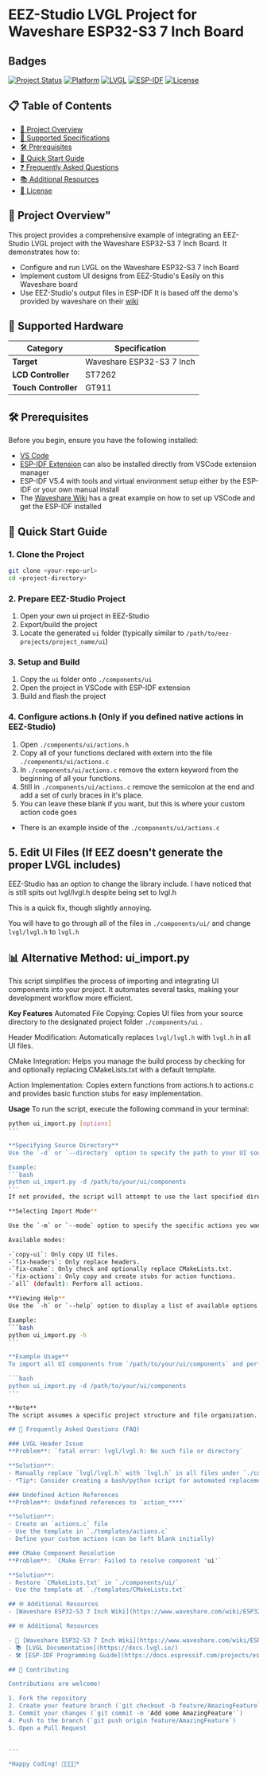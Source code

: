 # EEZ-Studio LVGL Project for Waveshare ESP32-S3      7 Inch Board

## Badges

[![Project Status](https://img.shields.io/badge/status-development-yellow)](https://github.com/yourusername/yourproject)
[![Platform](https://img.shields.io/badge/platform-ESP32--S3-blue)](https://www.espressif.com/en/products/socs/esp32-s3)
[![LVGL](https://img.shields.io/badge/LVGL-v8.3-orange)](https://lvgl.io/)
[![ESP-IDF](https://img.shields.io/badge/ESP--IDF-v5.4-green)](https://docs.espressif.com/projects/esp-idf/en/latest/esp32/)
[![License](https://img.shields.io/badge/license-MIT-brightgreen)](LICENSE)

## 📋 Table of Contents

- [📝 Project Overview](#-project-overview)
- [🎯 Supported Specifications](#-supported-specifications)
- [🛠 Prerequisites](#-prerequisites)
- [🚀 Quick Start Guide](#-quick-start-guide)
- [❓ Frequently Asked Questions](#-frequently-asked-questions)
- [📚 Additional Resources](#-additional-resources)
- [📄 License](#-license)

## 📝 Project Overview"

This project provides a comprehensive example of integrating an EEZ-Studio LVGL project with the Waveshare ESP32-S3 7 Inch Board. It demonstrates how to:
- Configure and run LVGL on the Waveshare ESP32-S3 7 Inch Board
- Implement custom UI designs from EEZ-Studio's Easily on this Waveshare board
- Use EEZ-Studio's output files in ESP-IDF
It is based off the demo's provided by waveshare on their [wiki](https://www.waveshare.com/wiki/ESP32-S3-Touch-LCD-7)

## 🎯 Supported Hardware

| Category | Specification |
|---------|---------------|
| **Target** | Waveshare ESP32-S3 7 Inch |
| **LCD Controller** | ST7262 |
| **Touch Controller** | GT911 |

## 🛠 Prerequisites

Before you begin, ensure you have the following installed:
- [VS Code](https://code.visualstudio.com/)
- [ESP-IDF Extension](https://github.com/espressif/vscode-esp-idf-extension) can also be installed directly from VSCode extension manager
- ESP-IDF V5.4 with tools and virtual environment setup either by the ESP-IDF or your own manual install
- The [Waveshare Wiki](https://www.waveshare.com/wiki/ESP32-S3-Touch-LCD-7) has a great example on how to set up VSCode and get the ESP-IDF installed

## 🚀 Quick Start Guide

### 1. Clone the Project
```bash
git clone <your-repo-url>
cd <project-directory>
```

### 2. Prepare EEZ-Studio Project
1. Open your own ui project in EEZ-Studio
2. Export/build the project
3. Locate the generated `ui` folder (typically similar to `/path/to/eez-projects/project_name/ui`)

### 3. Setup and Build
1. Copy the `ui` folder onto `./components/ui`
2. Open the project in VSCode with ESP-IDF extension
3. Build and flash the project


### 4. Configure actions.h (Only if you defined native actions in EEZ-Studio)
1. Open `./components/ui/actions.h`
2. Copy all of your functions declared with extern into the file `./components/ui/actions.c`
3. In `./components/ui/actions.c` remove the extern keyword from the beginning of all your functions.
4. Still in `./components/ui/actions.c` remove the semicolon at the end and add a set of curly braces in it's place.
5. You can leave these blank if you want, but this is where your custom action code goes
* There is an example inside of the `./components/ui/actions.c`

## 5. Edit UI Files (If EEZ doesn't generate the proper LVGL includes)
EEZ-Studio has an option to change the library include. I have noticed that is still spits out lvgl/lvgl.h despite being set to lvgl.h

This is a quick fix, though slightly annoying.

You will have to go through all of the files in `./components/ui/` and change `lvgl/lvgl.h` to `lvgl.h`

## 📊 Alternative Method: ui_import.py
This script simplifies the process of importing and integrating UI components into your project. It automates several tasks, making your development workflow more efficient.

**Key Features**
Automated File Copying: Copies UI files from your source directory to the designated project folder `./components/ui` .

Header Modification: Automatically replaces `lvgl/lvgl.h` with `lvgl.h` in all UI files.

CMake Integration: Helps you manage the build process by checking for and optionally replacing CMakeLists.txt with a default template.

Action Implementation: Copies extern functions from actions.h to actions.c and provides basic function stubs for easy implementation.

**Usage**
To run the script, execute the following command in your terminal:

```bash
python ui_import.py [options]
'''

**Specifying Source Directory**
Use the `-d` or `--directory` option to specify the path to your UI source directory.

Example:
```bash
python ui_import.py -d /path/to/your/ui/components
'''
If not provided, the script will attempt to use the last specified directory from a configuration file.

**Selecting Import Mode**

Use the `-m` or `--mode` option to specify the specific actions you want to perform.

Available modes:

-`copy-ui`: Only copy UI files.
-`fix-headers`: Only replace headers.
-`fix-cmake`: Only check and optionally replace CMakeLists.txt.
-`fix-actions`: Only copy and create stubs for action functions.
-`all` (default): Perform all actions.

**Viewing Help**
Use the `-h` or `--help` option to display a list of available options and their descriptions.

Example:
```bash
python ui_import.py -h
'''

**Example Usage**
To import all UI components from `/path/to/your/ui/components` and perform all actions:

```bash
python ui_import.py -d /path/to/your/ui/components
'''

**Note**
The script assumes a specific project structure and file organization. You may need to adapt the script for projects with different structures. This documentation provides a concise overview of the ui_import.py script. For detailed information and troubleshooting, refer to the script's source code.

## 🤔 Frequently Asked Questions (FAQ)

### LVGL Header Issue
**Problem**: `fatal error: lvgl/lvgl.h: No such file or directory`

**Solution**: 
- Manually replace `lvgl/lvgl.h` with `lvgl.h` in all files under `./components/ui/`
- *Tip*: Consider creating a bash/python script for automated replacement

### Undefined Action References
**Problem**: Undefined references to `action_****`

**Solution**:
- Create an `actions.c` file
- Use the template in `./templates/actions.c`
- Define your custom actions (can be left blank initially)

### CMake Component Resolution
**Problem**: `CMake Error: Failed to resolve component 'ui'`

**Solution**:
- Restore `CMakeLists.txt` in `./components/ui/`
- Use the template at `./templates/CMakeLists.txt`

## 🌐 Additional Resources
- [Waveshare ESP32-S3 7 Inch Wiki](https://www.waveshare.com/wiki/ESP32-S3-Touch-LCD-7)

## 🌐 Additional Resources

- 📖 [Waveshare ESP32-S3 7 Inch Wiki](https://www.waveshare.com/wiki/ESP32-S3-Touch-LCD-7)
- 📚 [LVGL Documentation](https://docs.lvgl.io/)
- 🛠 [ESP-IDF Programming Guide](https://docs.espressif.com/projects/esp-idf/en/latest/esp32/)

## 🤝 Contributing

Contributions are welcome!

1. Fork the repository
2. Create your feature branch (`git checkout -b feature/AmazingFeature`)
3. Commit your changes (`git commit -m 'Add some AmazingFeature'`)
4. Push to the branch (`git push origin feature/AmazingFeature`)
5. Open a Pull Request


---

*Happy Coding! 👨‍💻👩‍💻*

